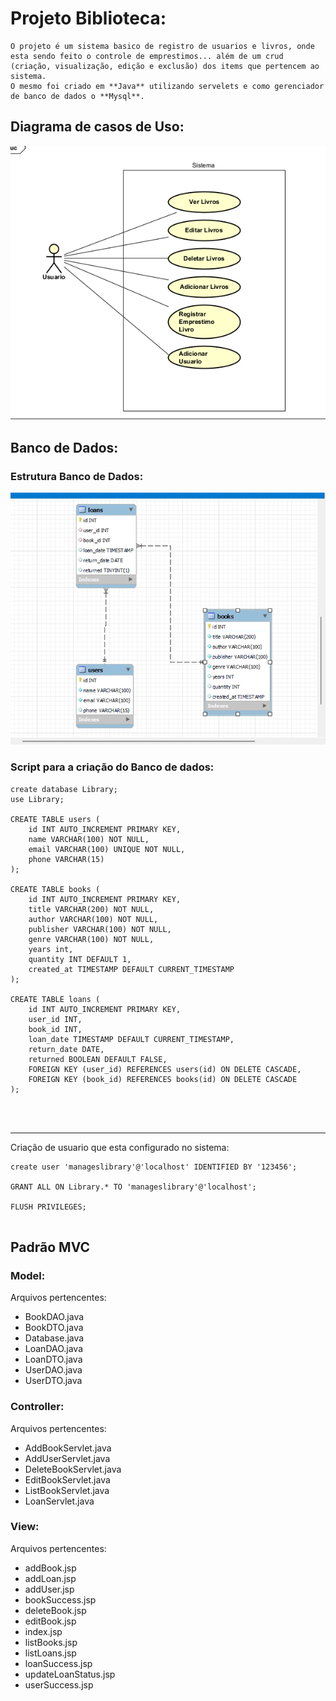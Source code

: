 ﻿# Projeto Biblioteca:

    O projeto é um sistema basico de registro de usuarios e livros, onde esta sendo feito o controle de emprestimos... além de um crud (criação, visualização, edição e exclusão) dos items que pertencem ao sistema.
    O mesmo foi criado em **Java** utilizando servelets e como gerenciador de banco de dados o **Mysql**.

## Diagrama de casos de Uso:


![**Diagrama caso de uso**](Imagens/casoUso.png)


## Banco de Dados:

### Estrutura Banco de Dados:

![**Diagrama do Banco de Dados**](Imagens/bancodeDados.png)


### Script para a criação do Banco de dados:


```
create database Library;
use Library;

CREATE TABLE users (
    id INT AUTO_INCREMENT PRIMARY KEY,
    name VARCHAR(100) NOT NULL,
    email VARCHAR(100) UNIQUE NOT NULL,
    phone VARCHAR(15)
);

CREATE TABLE books (
    id INT AUTO_INCREMENT PRIMARY KEY,
    title VARCHAR(200) NOT NULL,
    author VARCHAR(100) NOT NULL,
    publisher VARCHAR(100) NOT NULL,
    genre VARCHAR(100) NOT NULL,
    years int,
    quantity INT DEFAULT 1,
    created_at TIMESTAMP DEFAULT CURRENT_TIMESTAMP
);

CREATE TABLE loans (
    id INT AUTO_INCREMENT PRIMARY KEY,
    user_id INT,
    book_id INT,
    loan_date TIMESTAMP DEFAULT CURRENT_TIMESTAMP,
    return_date DATE,
    returned BOOLEAN DEFAULT FALSE,
    FOREIGN KEY (user_id) REFERENCES users(id) ON DELETE CASCADE,
    FOREIGN KEY (book_id) REFERENCES books(id) ON DELETE CASCADE
);




```
---

Criação de usuario que esta configurado no sistema: 

```
create user 'manageslibrary'@'localhost' IDENTIFIED BY '123456';

GRANT ALL ON Library.* TO 'manageslibrary'@'localhost';

FLUSH PRIVILEGES;


```


## Padrão MVC 


### Model:
Arquivos pertencentes:
* BookDAO.java
* BookDTO.java
* Database.java
* LoanDAO.java
* LoanDTO.java
* UserDAO.java
* UserDTO.java

### Controller:
Arquivos pertencentes:
* AddBookServlet.java
* AddUserServlet.java
* DeleteBookServlet.java
* EditBookServlet.java
* ListBookServlet.java
* LoanServlet.java


### View: 
Arquivos pertencentes:
* addBook.jsp
* addLoan.jsp
* addUser.jsp
* bookSuccess.jsp
* deleteBook.jsp
* editBook.jsp
* index.jsp
* listBooks.jsp
* listLoans.jsp
* loanSuccess.jsp
* updateLoanStatus.jsp
* userSuccess.jsp

